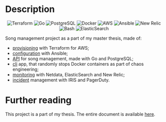 # Description

<div align="center">
  <img alt="Terraform" src="https://img.shields.io/badge/Terraform-7B42BC?style=for-the-badge&logo=terraform&logoColor=white"/>
  <img alt="Go" src="https://img.shields.io/badge/Go-00ADD8?style=for-the-badge&logo=go&logoColor=white"/>
  <img alt="PostgreSQL" src="https://img.shields.io/badge/PostgreSQL-316192?style=for-the-badge&logo=postgresql&logoColor=white"/>
  <img alt="Docker" src="https://img.shields.io/badge/Docker-2CA5E0?style=for-the-badge&logo=docker&logoColor=white"/>
  <img alt="AWS" src="https://img.shields.io/badge/Amazon_AWS-FF9900?style=for-the-badge&logo=amazonaws&logoColor=white"/>
  <img alt="Ansible" src="https://img.shields.io/badge/Ansible-000000?style=for-the-badge&logo=ansible&logoColor=white"/>
  <img alt="New Relic" src="https://img.shields.io/badge/New Relic-1CE783?style=for-the-badge&logo=newrelic&logoColor=white"/>
  <img alt="Bash" src="https://img.shields.io/badge/Shell_Script-121011?style=for-the-badge&logo=gnu-bash&logoColor=white"/>
  <img alt="ElasticSearch" src="https://img.shields.io/badge/Elastic_Search-005571?style=for-the-badge&logo=elasticsearch&logoColor=white"/>
</div>

Song management project as a part of my master thesis, made of:

- [provisioning](provisioning) with Terraform for AWS;
- [configuration](configuration) with Ansible;
- [API](api) for song management, made with Go and PostgreSQL;
- [cli](cli) app, that randomly stops Docker containers as part of chaos engineering;
- [monitoring](monitoring) with Netdata, ElasticSearch and New Relic;
- [incident](incident) management with IRIS and PagerDuty.

# Further reading

This project is a part of my thesis. The entire document is available [here]().
